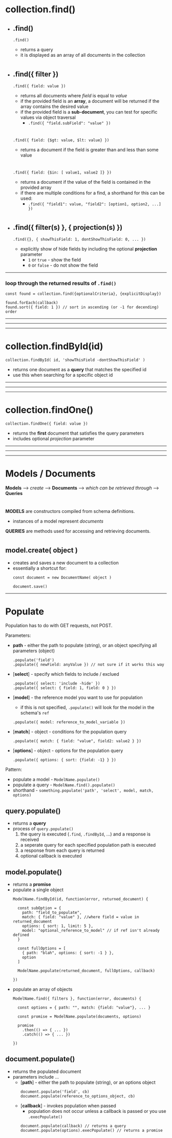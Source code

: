 # **collection.find()**

* ## **.find()**
  ``` 
  .find() 
  ```
  * returns a query
  * it is displayed as an array of all documents in the collection

  #

* ## **.find({ filter })**

  ```
  .find({ field: value }) 
  ```
  * returns all documents where _field_ is equal to _value_
  * if the provided field is an **array**, a document will be returned if the array contains the desired value
  * if the provided field is a **sub-document**, you can test for specific values via object traversal 
    * `.find({ "field.subField": "value" })`
  #

  ``` 
  .find({ field: {$gt: value, $lt: value} }) 
  ```
  * returns a document if the field is greater than and less than some value
  #
  
  ```
  .find({ field: {$in: [ value1, value2 ]} }) 
  ```

  * returns a document if the value of the field is contained in the provided array
  * if there are multiple conditions for a find, a shorthand for this can be used:
    * ` .find({ "field1": value, "field2": [option1, option2, ...] }) `

  #

* ## **.find({ filter(s) }, { projection(s) })**
  ```
  .find({}, { showThisField: 1, dontShowThisField: 0, ... })
  ```
  * explicitly show of hide fields by including the optional **projection** parameter
    * `1` or `true` - show the field
    * `0` or `false` - do not show the field

***

### **loop through the returned results of `.find()`**
```
const found = collection.find({optionalCriteria}, {explicitDisplay})

found.forEach(callback)
found.sort({ field: 1 }) // sort in ascending (or -1 for decending) order
```

***
***
***

# **collection.findById(id)**
```
collection.findById( id, 'showThisField -dontShowThisField' ) 
```
* returns one document as a **query** that matches the specified id
* use this when searching for a specific object id

***
***
***

# **collection.findOne()**
```
collection.findOne({ field: value })
```
* returns the **first** document that satisfies the query parameters
* includes optional _projection_ parameter

***
***
***

# Models / Documents

**Models** --> *create* --> **Documents** --> *which can be retrieved through* --> **Queries**

#

**MODELS** are constructors compiled from schema definitions.
  * instances of a model represent *documents*

**QUERIES** are methods used for accessing and retrieving documents.

#

## model.**create( object )**
  * creates and saves a new document to a collection
  * essentially a shortcut for:
    ``` 
    const document = new DocumentName( object )

    document.save() 
    ```

***

# Populate

Population has to do with GET requests, not POST.

Parameters:
  * **path** - either the path to populate (string), or an object specifying all parameters (object)
    ```
    .populate('field')
    .populate({ newField: anyValue }) // not sure if it works this way
    ```

  * [**select**] - specify which fields to include / exclued
    ```
    .populate({ select: 'include -hide' })
    .populate({ select: { field: 1, field: 0 } })
    ```
  
  * [**model**] - the reference model you want to use for population
    * if this is not specified, `.populate()` will look for the model in the schema's `ref`
    ```
    .populate({ model: reference_to_model_variable })
    ```

  * [**match**] - object - conditions for the population query 
    ```
    .populate({ match: { field: "value", field2: value2 } })
    ```

  * [**options**] - object - options for the population query
    ```
    .populate({ options: { sort: {field: -1} } })
    ```

Pattern:
  * populate a model - `ModelName.populate()`
  * populate a query - `ModelName.find().populate()`
  * shorthand - `something.populate('path', 'select', model, match, options)`

## query.**populate()**
  * returns a **query**
  * process of `query.populate()`
    1. the query is executed (`.find`, `.findById`, ...) and a response is received
    2. a seperate query for each specified population path is executed
    3. a response from each query is returned
    4. optional callback is executed

## model.**populate()**
  * returns a **promise**
  * populate a single object
    ```
    ModelName.findById(id, function(error, returned_document) {

      const subOption = {
        path: "field_to_populate",
        match: { field: "value" }, //where field = value in returned_document
        options: { sort: 1, limit: 5 },
        model: "optional_reference_to_model" // if ref isn't already defined
      }

      const fullOptions = [
        { path: "blah", options: { sort: -1 } },
        option
      ]

      ModelName.populate(returned_document, fullOptions, callback)

    })
    ```
  * populate an array of objects
    ```
    ModelName.find({ filters }, function(error, documents) {

      const options = { path: "", match: {field: "value"}, ... }

      const promise = ModelName.populate(documents, options)

      promise
        .then(() => { ... })
        .catch(() => { ... })

    })
    ```

## document.**populate()**
  * returns the populated document
  * parameters include ...
    * [**path**] - either the path to populate (string), or an options object
      ```
      document.populate('field', cb)
      document.populate(reference_to_options_object, cb)
      ```
    * [**callback**] - invokes population when passed
      * population does not occur unless a callback is passed or you use `.execPopulate()`
      ```
      document.populate(callback) // returns a query
      document.populate(options).execPopulate() // returns a promise
      ```